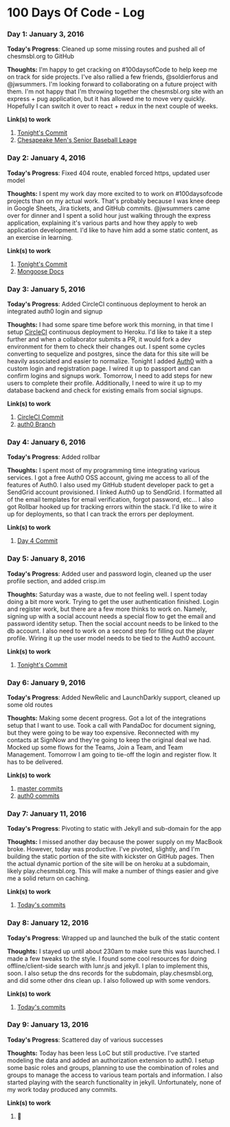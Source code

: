 # 100 Days Of Code - Log

### Day 1: January 3, 2016

**Today's Progress**: Cleaned up some missing routes and pushed all of chesmsbl.org to GitHub

**Thoughts:** I'm happy to get cracking on #100daysofCode to help keep me on track for side projects. I've also rallied a few friends, @soldierforus and @jwsummers. I'm looking forward to collaborating on a future project with them. I'm not happy that I'm throwing together the chesmsbl.org site with an express + pug application, but it has allowed me to move very quickly. Hopefully I can switch it over to react + redux in the next couple of weeks.

**Link(s) to work**

1. [Tonight's Commit](https://github.com/stephengfriend/chesmsbl.org/commit/156ca3d9e5ba11dad68a3b126d7798a3ccb85435)
2. [Chesapeake Men's Senior Baseball Leage](https://www.chesmsbl.org)

### Day 2: January 4, 2016

**Today's Progress**: Fixed 404 route, enabled forced https, updated user model

**Thoughts:** I spent my work day more excited to to work on #100daysofcode projects than on my actual work. That's probably because I was knee deep in Google Sheets, Jira tickets, and GitHub commits. @jwsummers came over for dinner and I spent a solid hour just walking through the express application, explaining it's various parts and how they apply to web application development. I'd like to have him add a some static content, as an exercise in learning.

**Link(s) to work**

1. [Tonight's Commit](https://github.com/stephengfriend/chesmsbl.org/commit/ddd4b458f795f57353670c3586e7d4ebcd46acb9)
2. [Mongoose Docs](http://mongoosejs.com/docs/guide.html)

### Day 3: January 5, 2016

**Today's Progress**: Added CircleCI continuous deployment to herok an integrated auth0 login and signup 

**Thoughts:** I had some spare time before work this morning, in that time I setup [CircleCI](https://circleci.com) continuous deployment to Heroku. I'd like to take it a step further and when a collaborator submits a PR, it would fork a dev environment for them to check their changes out. I spent some cycles converting to sequelize and postgres, since the data for this site will be heavily associated and easier to normalize. Tonight I added [Auth0](https://auth0.com) with a custom login and registration page. I wired it up to passport and can confirm logins and signups work. Tomorrow, I need to add steps for new users to complete their profile. Additionally, I need to wire it up to my database backend and check for existing emails from social signups.

**Link(s) to work**

1. [CircleCI Commit](https://github.com/stephengfriend/chesmsbl.org/commit/d217756fe0ab5ef5ebeb2e7372eab8ddcc0bc7b7)
2. [auth0 Branch](https://github.com/stephengfriend/chesmsbl.org/tree/auth0)

### Day 4: January 6, 2016

**Today's Progress**: Added rollbar 

**Thoughts:** I spent most of my programming time integrating various services. I got a free Auth0 OSS account, giving me access to all of the features of Auth0. I also used my GitHub student developer pack to get a SendGrid account provisioned. I linked Auth0 up to SendGrid. I formatted all of the email templates for email verification, forgot password, etc... I also got Rollbar hooked up for tracking errors within the stack. I'd like to wire it up for deployments, so that I can track the errors per deployment.

**Link(s) to work**

1. [Day 4 Commit](https://github.com/stephengfriend/chesmsbl.org/commit/f7fb35ef45643a3f6a2ab03df6761a46bea125c1)

### Day 5: January 8, 2016

**Today's Progress**: Added user and password login, cleaned up the user profile section, and added crisp.im 

**Thoughts:** Saturday was a waste, due to not feeling well. I spent today doing a bit more work. Trying to get the user authentication finished. Login and register work, but there are a few more thinks to work on. Namely, signing up with a social account needs a special flow to get the email and password identity setup. Then the social account needs to be linked to the db account. I also need to work on a second step for filling out the player profile. Wiring it up the user model needs to be tied to the Auth0 account.

**Link(s) to work**

1. [Tonight's Commit](https://github.com/stephengfriend/chesmsbl.org/commit/a80fa7cf2e5c96affcdf6dc5491ca5cfc3ecf1e8)

### Day 6: January 9, 2016

**Today's Progress**: Added NewRelic and LaunchDarkly support, cleaned up some old routes 

**Thoughts:** Making some decent progress. Got a lot of the integrations setup that I want to use. Took a call with PandaDoc for document signing, but they were going to be way too expensive. Reconnected with my contacts at SignNow and they're going to keep the original deal we had. Mocked up some flows for the Teams, Join a Team, and Team Management. Tomorrow I am going to tie-off the login and register flow. It has to be delivered.

**Link(s) to work**

1. [master commits](https://github.com/stephengfriend/chesmsbl.org/commit/0ddc2618965b107f1d8002099c0d44c1f837187d)
2. [auth0 commits](https://github.com/stephengfriend/chesmsbl.org/commit/34efa05f10ee2565d4285b742f277c3476acc085)

### Day 7: January 11, 2016

**Today's Progress**: Pivoting to static with Jekyll and sub-domain for the app 

**Thoughts:** I missed another day because the power supply on my MacBook broke. However, today was productive. I've pivoted, slightly, and I'm building the static portion of the site with kickster on GitHub pages. Then the actual dynamic portion of the site will be on heroku at a subdomain, likely play.chesmsbl.org. This will make a number of things easier and give me a solid return on caching.

**Link(s) to work**

1. [Today's commits](https://github.com/chesmsbl/chesmsbl.org/commit/0a6efef875c34023fd95d84f1d947d6ef4760c2e)

### Day 8: January 12, 2016

**Today's Progress**: Wrapped up and launched the bulk of the static content

**Thoughts:** I stayed up until about 230am to make sure this was launched. I made a few tweaks to the style. I found some cool resources for doing offline/client-side search with lunr.js and jekyll. I plan to implement this, soon. I also setup the dns records for the subdomain, play.chesmsbl.org, and did some other dns clean up. I also followed up with some vendors.

**Link(s) to work**

1. [Today's commits](https://github.com/chesmsbl/chesmsbl.org/compare/b2a6a2f9d5ce4bd83835526894959bb158e70aaa...c0fdaae59bfba48a948bfdd172e627420eb4592d)

### Day 9: January 13, 2016

**Today's Progress**: Scattered day of various successes

**Thoughts:** Today has been less LoC but still productive. I've started modeling the data and added an authorization extension to auth0. I setup some basic roles and groups, planning to use the combination of roles and groups to manage the access to various team portals and information. I also started playing with the search functionality in jekyll. Unfortunately, none of my work today produced any commits.

**Link(s) to work**

1. :poop:
